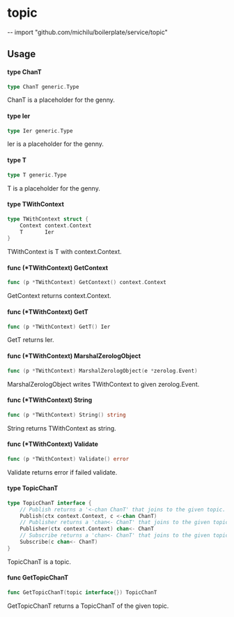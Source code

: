 # topic
--
    import "github.com/michilu/boilerplate/service/topic"


## Usage

#### type ChanT

```go
type ChanT generic.Type
```

ChanT is a placeholder for the genny.

#### type Ier

```go
type Ier generic.Type
```

Ier is a placeholder for the genny.

#### type T

```go
type T generic.Type
```

T is a placeholder for the genny.

#### type TWithContext

```go
type TWithContext struct {
	Context context.Context
	T       Ier
}
```

TWithContext is T with context.Context.

#### func (*TWithContext) GetContext

```go
func (p *TWithContext) GetContext() context.Context
```
GetContext returns context.Context.

#### func (*TWithContext) GetT

```go
func (p *TWithContext) GetT() Ier
```
GetT returns Ier.

#### func (*TWithContext) MarshalZerologObject

```go
func (p *TWithContext) MarshalZerologObject(e *zerolog.Event)
```
MarshalZerologObject writes TWithContext to given zerolog.Event.

#### func (*TWithContext) String

```go
func (p *TWithContext) String() string
```
String returns TWithContext as string.

#### func (*TWithContext) Validate

```go
func (p *TWithContext) Validate() error
```
Validate returns error if failed validate.

#### type TopicChanT

```go
type TopicChanT interface {
	// Publish returns a '<-chan ChanT' that joins to the given topic.
	Publish(ctx context.Context, c <-chan ChanT)
	// Publisher returns a 'chan<- ChanT' that joins to the given topic.
	Publisher(ctx context.Context) chan<- ChanT
	// Subscribe returns a 'chan<- ChanT' that joins to the given topic.
	Subscribe(c chan<- ChanT)
}
```

TopicChanT is a topic.

#### func  GetTopicChanT

```go
func GetTopicChanT(topic interface{}) TopicChanT
```
GetTopicChanT returns a TopicChanT of the given topic.
